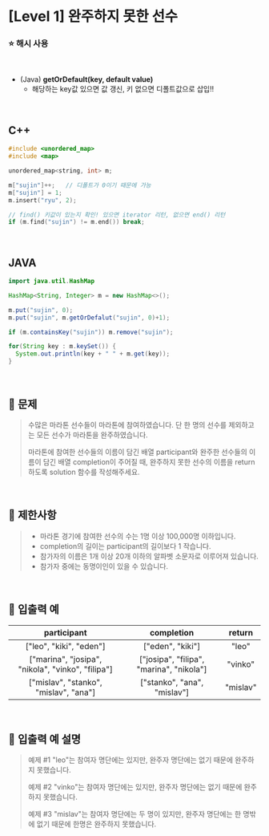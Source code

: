 # [Level 1] 완주하지 못한 선수
<h3> ⭐ 해시 사용 </h3>
</br>

- (Java) **getOrDefault(key, default value)**
  - 해당하는 key값 있으면 값 갱신, 키 없으면 디폴트값으로 삽입!!

</br>

## C++
```c++
#include <unordered_map>
#include <map>

unordered_map<string, int> m;

m["sujin"]++;   // 디폴트가 0이기 때문에 가능
m["sujin"] = 1;
m.insert("ryu", 2);

// find() 키값이 있는지 확인! 있으면 iterator 리턴, 없으면 end() 리턴
if (m.find("sujin") != m.end()) break;

```

</br>

## JAVA
```java
import java.util.HashMap

HashMap<String, Integer> m = new HashMap<>();

m.put("sujin", 0);
m.put("sujin", m.getOrDefalut("sujin", 0)+1);

if (m.containsKey("sujin")) m.remove("sujin");

for(String key : m.keySet()) {
  System.out.println(key + " " + m.get(key));
}

```

</br>

## 📌 문제
> 수많은 마라톤 선수들이 마라톤에 참여하였습니다. 단 한 명의 선수를 제외하고는 모든 선수가 마라톤을 완주하였습니다.
>
> 마라톤에 참여한 선수들의 이름이 담긴 배열 participant와 완주한 선수들의 이름이 담긴 배열 completion이 주어질 때, 완주하지 못한 선수의 이름을 return 하도록 solution 함수를 작성해주세요.
</br>

## 📌 제한사항
> - 마라톤 경기에 참여한 선수의 수는 1명 이상 100,000명 이하입니다.
> - completion의 길이는 participant의 길이보다 1 작습니다.
> - 참가자의 이름은 1개 이상 20개 이하의 알파벳 소문자로 이루어져 있습니다.
> - 참가자 중에는 동명이인이 있을 수 있습니다.
</br>

## 📌 입출력 예
| participant |	completion |	return |
|:--:|:--:|:--:|
| ["leo", "kiki", "eden"] |	["eden", "kiki"] |	"leo" |
| ["marina", "josipa", "nikola", "vinko", "filipa"] |	["josipa", "filipa", "marina", "nikola"] |	"vinko" |
| ["mislav", "stanko", "mislav", "ana"] |	["stanko", "ana", "mislav"] |	"mislav" |

</br>

## 📌 입출력 예 설명
> 예제 #1
> "leo"는 참여자 명단에는 있지만, 완주자 명단에는 없기 때문에 완주하지 못했습니다.
>
> 예제 #2
> "vinko"는 참여자 명단에는 있지만, 완주자 명단에는 없기 때문에 완주하지 못했습니다.
>
> 예제 #3
> "mislav"는 참여자 명단에는 두 명이 있지만, 완주자 명단에는 한 명밖에 없기 때문에 한명은 완주하지 못했습니다.

